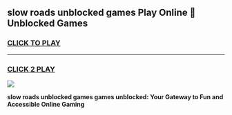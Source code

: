 
## slow roads unblocked games Play Online 👋 Unblocked Games
<h3>
<a href="https://premium.freeplayer.one?title=slow_roads_unblocked_games&ref=19F">CLICK TO PLAY</a></h3>
<hr>

<h3>
<a href="https://premium.freeplayer.one?title=slow_roads_unblocked_games&ref=19F">CLICK 2 PLAY</a>
  
</h3>

<a href="https://premium.freeplayer.one?title=slow_roads_unblocked_games&ref=19F"><img src="https://clearcache.store/games.png"></a>


**slow roads unblocked games games unblocked: Your Gateway to Fun and Accessible Online Gaming**
